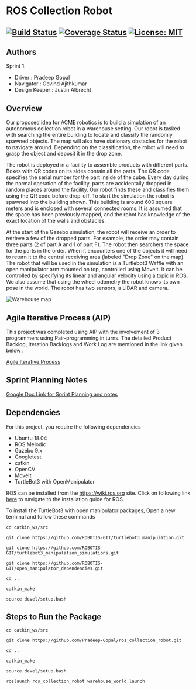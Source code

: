 # ROS Collection Robot
[![Build Status](https://travis-ci.org/Pradeep-Gopal/ros_collection_robot.svg?branch=Iteration1)](https://travis-ci.org/Pradeep-Gopal/ros_collection_robot)
[![Coverage Status](https://coveralls.io/repos/github/Pradeep-Gopal/ros_collection_robot/badge.svg?branch=main)](https://coveralls.io/github/Pradeep-Gopal/ros_collection_robot?branch=main)
[![License: MIT](https://img.shields.io/badge/License-MIT-green.svg)](https://opensource.org/licenses/MIT)
---

## Authors
Sprint 1:
- Driver : Pradeep Gopal
- Navigator : Govind Ajithkumar
- Design Keeper : Justin Albrecht

## Overview
Our proposed idea for ACME robotics is to build a simulation of an autonomous collection robot in a warehouse setting. 
Our robot is tasked with searching the entire building to locate and classify the randomly spawned objects.  The map 
will also have stationary obstacles for the robot to navigate around. Depending on the classification, the robot will 
need to grasp the object and deposit it in the drop zone. 

The robot is deployed in a facility to assemble products with different parts. Boxes with QR codes on its sides contain 
all the parts. The QR code specifies the serial number for the part inside of the cube. Every day during the normal 
operation of the facility, parts are accidentally dropped in random places around the facility. Our robot finds these 
and classifies them using the QR code before drop-off. To start the simulation the robot is spawned into the building 
shown. This building is around 600 square meters and is enclosed with several connected rooms. It is assumed that the 
space has been previously mapped, and the robot has knowledge of the exact location of the walls and obstacles.

At the start of the Gazebo simulation, the robot will receive an order to retrieve a few of the dropped parts. For 
example, the order may contain three parts (2 of part A and 1 of part F). The robot then searchers the space for the 
parts in the order. When it encounters one of the objects it will need to return it to the central receiving area 
(labeled "Drop Zone" on the map). The robot that will be used in the simulation is a Turtlebot3 Waffle with an open 
manipulator arm mounted on top, controlled using MoveIt. It can be controlled by specifying its linear and angular 
velocity using a topic in ROS. We also assume that using the wheel odometry the robot knows its own pose in the world. 
The robot has two sensors, a LIDAR and camera. 

![Warehouse map](https://github.com/Pradeep-Gopal/ros_collection_robot/images/map.png)

## Agile Iterative Process (AIP)
This project was completed using AIP with the involvement of 3 programmers using Pair-programming in turns. The detailed Product Backlog, Iteration Backlogs and Work Log are mentioned in the link given below :

[Agile Iterative Process](https://drive.google.com/file/d/1BNjG2if9-G0QJx6BSb_-JIIgaOwBue7m/view?usp=sharing)

## Sprint Planning Notes
[Google Doc Link for Sprint Planning and notes](https://docs.google.com/document/d/1bBEri2t5gSxDZ9FnP-1Wu5RdeCvGUPCNcdnWPu9Y4Dw/edit?usp=sharing)

## Dependencies
For this project, you require the following dependencies

- Ubuntu 18.04
- ROS Melodic
- Gazebo 9.x
- Googletest
- catkin
- OpenCV
- MoveIt
- TurtleBot3 with OpenManipulator

ROS can be installed from the https://wiki.ros.org site. Click on following link [here](https://wiki.ros.org/melodic/Installation) to navigate to the installation guide for ROS.

To install the TurtleBot3 with open manipulator packages, Open a new terminal and follow these commands
```
cd catkin_ws/src

git clone https://github.com/ROBOTIS-GIT/turtlebot3_manipulation.git

git clone https://github.com/ROBOTIS-GIT/turtlebot3_manipulation_simulations.git

git clone https://github.com/ROBOTIS-GIT/open_manipulator_dependencies.git

cd ..

catkin_make

source devel/setup.bash
```
## Steps to Run the Package
```
cd catkin_ws/src

git clone https://github.com/Pradeep-Gopal/ros_collection_robot.git

cd ..

catkin_make

source devel/setup.bash

roslaunch ros_collection_robot warehouse_world.launch
```